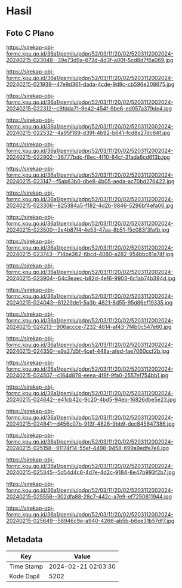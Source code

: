 # Hasil

## Foto C Plano

https://sirekap-obj-formc.kpu.go.id/36a1/pemilu/pdpr/52/03/11/20/02/5203112002024-20240215-023048--39e73d9a-672d-4d3f-a00f-5cd8d7f6a069.jpg

https://sirekap-obj-formc.kpu.go.id/36a1/pemilu/pdpr/52/03/11/20/02/5203112002024-20240215-021939--47e9d361-dada-4cde-9d8c-cb596e208675.jpg

https://sirekap-obj-formc.kpu.go.id/36a1/pemilu/pdpr/52/03/11/20/02/5203112002024-20240215-022312--c9fdda71-9e42-454f-9be6-ed057a379de4.jpg

https://sirekap-obj-formc.kpu.go.id/36a1/pemilu/pdpr/52/03/11/20/02/5203112002024-20240215-022532--4a95f189-d39f-4b92-b641-fcd8e27dc64f.jpg

https://sirekap-obj-formc.kpu.go.id/36a1/pemilu/pdpr/52/03/11/20/02/5203112002024-20240215-022902--36777bdc-f8ec-4f10-84cf-31ada6cd613b.jpg

https://sirekap-obj-formc.kpu.go.id/36a1/pemilu/pdpr/52/03/11/20/02/5203112002024-20240215-023147--f5ab63b0-dbe8-4b05-aeda-ac70bd276422.jpg

https://sirekap-obj-formc.kpu.go.id/36a1/pemilu/pdpr/52/03/11/20/02/5203112002024-20240215-023306--825384a5-f182-4d2b-9846-5296bf4efa06.jpg

https://sirekap-obj-formc.kpu.go.id/36a1/pemilu/pdpr/52/03/11/20/02/5203112002024-20240215-023500--2e4b87f4-4e53-47aa-8b51-f5c083f3fafb.jpg

https://sirekap-obj-formc.kpu.go.id/36a1/pemilu/pdpr/52/03/11/20/02/5203112002024-20240215-023743--714be362-6bcd-4080-a282-954bbc81a74f.jpg

https://sirekap-obj-formc.kpu.go.id/36a1/pemilu/pdpr/52/03/11/20/02/5203112002024-20240215-023904--64c3eaec-b82d-4e16-9903-6c1ab74b394d.jpg

https://sirekap-obj-formc.kpu.go.id/36a1/pemilu/pdpr/52/03/11/20/02/5203112002024-20240215-024043--81229de1-5a3b-4821-8d55-95d86ef19335.jpg

https://sirekap-obj-formc.kpu.go.id/36a1/pemilu/pdpr/52/03/11/20/02/5203112002024-20240215-024213--906accce-7232-4814-af43-7f4b0c547e60.jpg

https://sirekap-obj-formc.kpu.go.id/36a1/pemilu/pdpr/52/03/11/20/02/5203112002024-20240215-024350--e9a27d5f-4cef-448a-afed-fae7060ccf2b.jpg

https://sirekap-obj-formc.kpu.go.id/36a1/pemilu/pdpr/52/03/11/20/02/5203112002024-20240215-024507--c164d878-eeea-4f8f-9fa0-2557ef754bb1.jpg

https://sirekap-obj-formc.kpu.go.id/36a1/pemilu/pdpr/52/03/11/20/02/5203112002024-20240215-024642--e41cb42c-9c20-4bd5-94eb-16826dbe5e23.jpg

https://sirekap-obj-formc.kpu.go.id/36a1/pemilu/pdpr/52/03/11/20/02/5203112002024-20240215-024841--d456c07b-913f-4826-9bb9-dec845647386.jpg

https://sirekap-obj-formc.kpu.go.id/36a1/pemilu/pdpr/52/03/11/20/02/5203112002024-20240215-025158--91174f14-55ef-4498-9458-699a9edfe7e8.jpg

https://sirekap-obj-formc.kpu.go.id/36a1/pemilu/pdpr/52/03/11/20/02/5203112002024-20240215-025345--5d54d4c6-4d7e-4d2c-9184-8e47b993f2b7.jpg

https://sirekap-obj-formc.kpu.go.id/36a1/pemilu/pdpr/52/03/11/20/02/5203112002024-20240215-025558--302dfa88-28c7-442c-a7e9-ef7250811944.jpg

https://sirekap-obj-formc.kpu.go.id/36a1/pemilu/pdpr/52/03/11/20/02/5203112002024-20240215-025649--58946c9e-a940-4266-ab5b-b6ee31b57df7.jpg


## Metadata

| Key        | Value               |
| ---------- | ------------------- |
| Time Stamp | 2024-02-21 02:03:30 |
| Kode Dapil | 5202                |



